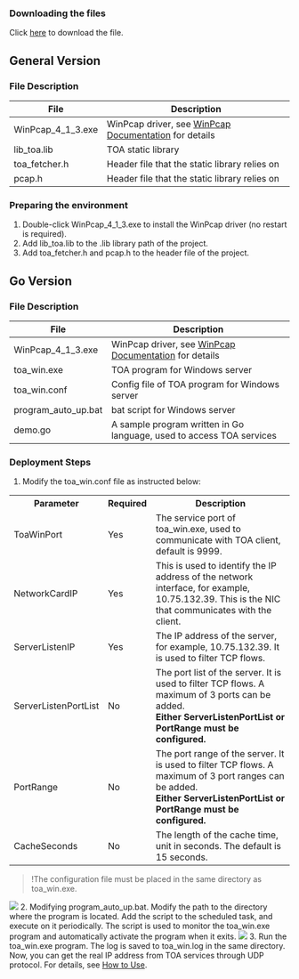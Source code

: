 ### Downloading the files
Click [here](https://main.qcloudimg.com/raw/037dee0e98e30eb15055645ff0a48694.zip) to download the file.

## General Version
### File Description

| File | Description |
| ----------------- | ------------------------------------------------------------ |
| WinPcap_4_1_3.exe | WinPcap driver, see [WinPcap Documentation](https://www.winpcap.org/) for details |
| lib_toa.lib | TOA static library |
| toa_fetcher.h | Header file that the static library relies on |
| pcap.h | Header file that the static library relies on |

### Preparing the environment
1. Double-click WinPcap_4_1_3.exe to install the WinPcap driver (no restart is required).
2. Add lib_toa.lib to the .lib library path of the project.
3. Add toa_fetcher.h and pcap.h to the header file of the project.

## Go Version
### File Description

| File | Description |
| ------------------- | ------------------------------------------------------------ |
| WinPcap_4_1_3.exe | WinPcap driver, see [WinPcap Documentation](https://www.winpcap.org/) for details |
| toa_win.exe | TOA program for Windows server |
| toa_win.conf | Config file of TOA program for Windows server |
| program_auto_up.bat | bat script for Windows server |
| demo.go | A sample program written in Go language, used to access TOA services |

### Deployment Steps
1. Modify the toa_win.conf file as instructed below:
<table>
<tr>
<th>Parameter</th><th>Required</th><th>Description</th>
</tr>
<tr>
<td>ToaWinPort</td><td>Yes</td><td>The service port of toa_win.exe, used to communicate with TOA client, default is 9999.</td>
</tr>
<tr>
<td>NetworkCardIP</td><td>Yes</td><td>This is used to identify the IP address of the network interface, for example, 10.75.132.39. This is the NIC that communicates with the client.</td>
</tr>
<tr>
<td>ServerListenIP</td><td>Yes</td><td>The IP address of the server, for example, 10.75.132.39. It is used to filter TCP flows.</td>
</tr>
<tr>
<td>ServerListenPortList</td><td>No</td><td>The port list of the server. It is used to filter TCP flows. A maximum of 3 ports can be added.<br><b>Either ServerListenPortList or PortRange must be configured.</b></td>
</tr>
<tr>
<td>PortRange</td><td>No</td><td>The port range of the server. It is used to filter TCP flows. A maximum of 3 port ranges can be added.<br><b>Either ServerListenPortList or PortRange must be configured.</b></td>
</tr>
<tr>
<td>CacheSeconds</td><td>No</td><td>The length of the cache time, unit in seconds. The default is 15 seconds. </td>
</tr>
</table>

 >!The configuration file must be placed in the same directory as toa_win.exe.
 
 ![](https://main.qcloudimg.com/raw/d53c1cb161f45c9ad75789ac1c832af6.png)
2. Modifying program_auto_up.bat.
Modify the path to the directory where the program is located. Add the script to the scheduled task, and execute on it periodically. The script is used to monitor the toa_win.exe program and automatically activate the program when it exits.
![](https://main.qcloudimg.com/raw/046bbd4282aa51f85baa6879de8586d4.png)
3. Run the toa_win.exe program. The log is saved to toa_win.log in the same directory. Now, you can get the real IP address from TOA services through UDP protocol. For details, see [How to Use](https://cloud.tencent.com/document/product/608/17670).
